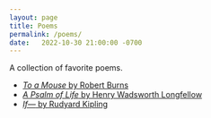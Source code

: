 ```yaml
---
layout: page
title: Poems
permalink: /poems/
date:   2022-10-30 21:00:00 -0700
---
```


A collection of favorite poems.

* [*To a Mouse* by Robert Burns](https://www.poetryfoundation.org/poems/43816/to-a-mouse-56d222ab36e33)
* [*A Psalm of Life* by Henry Wadsworth Longfellow](https://www.poetryfoundation.org/poems/44644/a-psalm-of-life)
* [*If—* by Rudyard Kipling](https://www.poetryfoundation.org/poems/46473/if---)


